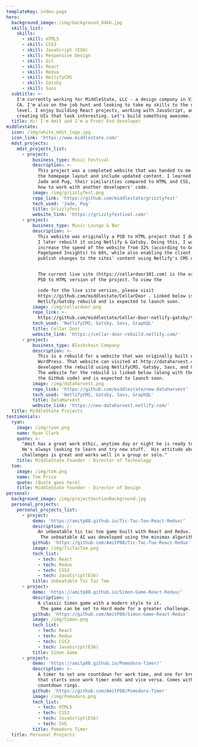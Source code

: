 ```yaml
---
templateKey: index-page
hero:
  background_image: /img/background_84kb.jpg
  skills_list:
    skills:
      - skill: HTML5
      - skill: CSS3
      - skill: JavaScript (ES6)
      - skill: Responsive Design
      - skill: Git
      - skill: React
      - skill: Redux
      - skill: NetlifyCMS
      - skill: Gatsby
      - skill: Sass
  subtitle: >-
    I'm currently working for MiddleState, LLC - a design company in Visalia,
    CA. I'm also on the job hunt and looking to take my skills to the next
    level. I enjoy building React projects, working with JavaScript, and
    creating UIs that look interesting. Let's build something awesome.  
  title: Hi! I'm Amit and I'm a Front End Developer
middlestate:
  icon: /img/white_mdst_logo.jpg
  icon_link: 'https://www.middlestate.com/'
  mdst_projects:
    mdst_projects_list:
      - project:
          business_type: Music Festival
          description: >-
            This project was a completed website that was handed to me to revamp
            the homepage layout and include updated content. I learned about
            Jade and Pug, their similarities compared to HTML and CSS, and also
            how to work with another developers' code.
          image: /img/grizzlyfest.png
          repo_link: 'https://github.com/middlestate/grizzlyfest'
          tech_used: 'Jade, Pug'
          title: Grizzlyfest
          website_link: 'https://grizzlyfestival.com/'
      - project:
          business_type: Music Lounge & Bar
          description: >-
            This website was originally a PSD to HTML project that I developed.
            I later rebuilt it using Netlify & Gatsby. Doing this, I was able to
            increase the speed of the website from 32% (according to Google
            PageSpeed Insights) to 66%, while also enabling the client to
            publish changes to the sites' content using Netlify's CMS dashboard.


            The current live site (https://cellardoor101.com) is the original
            PSD to HTML version of the project. To view the

            code for the live site version, please visit
            https://github.com/middlestate/CellarDoor . Linked below is the
            Netlify/Gatsby rebuild and is expected to launch soon.
          image: /img/cellardoor.png
          repo_link: >-
            https://github.com/middlestate/Cellar-Door-netlify-gatsby/tree/the-doors
          tech_used: 'NetlifyCMS, Gatsby, Sass, GraphQL'
          title: Cellar Door
          website_link: 'https://cellar-door-rebuild.netlify.com/'
      - project:
          business_type: Blockchain Company
          description: >-
            This is a rebuild for a website that was originally built using
            WordPress. That website can visited at http://dataharvest.co/.  I
            developed the rebuild using NetlifyCMS, Gatsby, Sass, and GraphQL.
            The website for the rebuild is linked below (along with the link to
            the GitHub code) and is expected to launch soon.
          image: /img/dataharvest.png
          repo_link: 'https://github.com/middlestate/new-dataharvest'
          tech_used: 'NetlifyCMS, Gatsby, Sass, GraphQL'
          title: DataHarvest
          website_link: 'https://new-dataharvest.netlify.com/'
  title: MiddleState Projects
testimonials:
  ryan:
    image: /img/ryan.png
    name: Ryan Clark
    quote: >-
      "Amit has a great work ethic, anytime day or night he is ready to help.
      He's always looking to learn and try new stuff.  His attitude about new
      challenges is great and works well in a group or solo." 
    title: MiddleState Founder - Director of Technology
  tom:
    image: /img/tom.png
    name: Tom Price
    quote: (Quote goes here)
    title: MiddleState Founder - Director of Design
personal:
  background_image: /img/projectSectionBackground.jpg
  personal_projects:
    personal_projects_list:
      - project:
          demo: 'https://amitp88.github.io/Tic-Tac-Toe-React-Redux/'
          description: |-
            An unbeatable tic tac toe game built with React and Redux.
             The unbeatable AI was developed using the minimax algorithm.
          github: 'https://github.com/AmitP88/Tic-Tac-Toe-React-Redux'
          image: /img/TicTacToe.png
          tech_list:
            - tech: React
            - tech: Redux
            - tech: CSS3
            - tech: JavaScript(ES6)
          title: Unbeatable Tic Tac Toe
      - project:
          demo: 'https://amitp88.github.io/Simon-Game-React-Redux/'
          description: |-
            A classic Simon game with a modern style to it.
             The game can be set to Hard mode for a greater challenge.
          github: 'https://github.com/AmitP88/Simon-Game-React-Redux'
          image: /img/Simon.png
          tech_list:
            - tech: React
            - tech: Redux
            - tech: CSS3
            - tech: JavaScript(ES6)
          title: Simon Game
      - project:
          demo: 'https://amitp88.github.io/Pomodoro-Timer/'
          description: >-
            A timer to set one countdown for work time, and one for break time
            that starts once work timer ends and vice versa. Comes with SVG
            countdown rings.
          github: 'https://github.com/AmitP88/Pomodoro-Timer'
          image: /img/Pomodoro.png
          tech_list:
            - tech: HTML5
            - tech: CSS3
            - tech: JavaScript(ES6)
            - tech: SVG
          title: Pomodoro Timer
  title: Personal Projects
---
```



